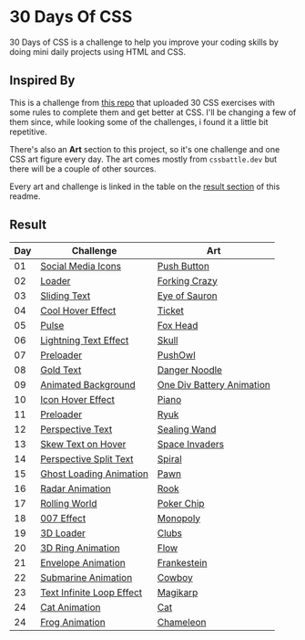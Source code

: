# 30 Days Of CSS
30 Days of CSS is a challenge to help you improve your coding skills by doing mini daily projects using HTML and CSS.

## Inspired By
This is a challenge from [this repo](https://github.com/MilenaCarecho/30diasDeCSS) that uploaded 30 CSS exercises with some rules to complete them and get better at CSS. I'll be changing a few of them since, while looking some of the challenges, i found it a little bit repetitive.

There's also an **Art** section to this project, so it's one challenge and one CSS art figure every day. The art comes mostly from `cssbattle.dev` but there will be a couple of other sources.

Every art and challenge is linked in the table on the [result section](#result) of this readme.

## Result

| Day | Challenge | Art |
| --- | --------- | --- |
| 01 | [Social Media Icons](https://github.com/MilenaCarecho/30diasDeCSS#desafio-dia-01---%C3%ADcone-de-m%C3%ADdia-social-em-camadas-) | [Push Button](https://cssbattle.dev/play/3) |
| 02 | [Loader](https://github.com/MilenaCarecho/30diasDeCSS#desafio-dia-02---loader-animado-) | [Forking Crazy](https://cssbattle.dev/play/8) |
| 03 | [Sliding Text](https://github.com/MilenaCarecho/30diasDeCSS#desafio-dia-03---mudan%C3%A7a-de-cor-de-texto-quando-entra-em-outra-div-) | [Eye of Sauron](https://cssbattle.dev/play/11) |
| 04 | [Cool Hover Effect](https://github.com/MilenaCarecho/30diasDeCSS#desafio-dia-04---bot%C3%A3o-com-efeito-) | [Ticket](https://cssbattle.dev/play/20) |
| 05 | [Pulse](https://github.com/MilenaCarecho/30diasDeCSS#desafio-dia-05---efeito-pulsar-) | [Fox Head](https://cssbattle.dev/play/41) |
| 06 | [Lightning Text Effect](https://github.com/MilenaCarecho/30diasDeCSS#desafio-dia-06---efeito-lightning-text-) | [Skull](https://cssbattle.dev/play/56) |
| 07 | [Preloader](https://github.com/MilenaCarecho/30diasDeCSS#desafio-dia-07---preloader-animado-) | [PushOwl](https://cssbattle.dev/play/69) |
| 08 | [Gold Text](https://codepen.io/TajShireen/pen/LYyOzJL) | [Danger Noodle](https://cssbattle.dev/play/74) |
| 09 | [Animated Background](https://github.com/MilenaCarecho/30diasDeCSS#desafio-dia-14---fundo-de-texto-animado) | [One Div Battery Animation](https://www.youtube.com/watch?v=Dp5NUblT5gQ) |
| 10 | [Icon Hover Effect](https://github.com/MilenaCarecho/30diasDeCSS#desafio-dia-22---icones-com-efeito-) | [Piano](https://cssbattle.dev/play/80) |
| 11 | [Preloader](https://github.com/MilenaCarecho/30diasDeCSS#desafio-dia-24---preloader-animado-) | [Ryuk](https://cssbattle.dev/play/105) |
| 12 | [Perspective Text](https://www.youtube.com/watch?v=LgiadQQM6mo&list=PLbu98QxRH81KxxMclY_ZRmm4Dac-n7cSA) | [Sealing Wand](https://cssbattle.dev/play/107) |
| 13 | [Skew Text on Hover](https://codepen.io/delpher/pen/rrLWEq) | [Space Invaders](https://cssbattle.dev/play/124) |
| 14 | [Perspective Split Text](https://codepen.io/delpher/pen/rrLWEq) | [Spiral](https://cssbattle.dev/play/133) |
| 15 | [Ghost Loading Animation](https://codepen.io/scoooooooby/pen/DLqWYP) | [Pawn](https://cssbattle.dev/play/151) |
| 16 | [Radar Animation](https://css-challenges.com/area-cleared/) | [Rook](https://cssbattle.dev/play/152) |
| 17 | [Rolling World](https://css-challenges.com/rolling-world/) | [Poker Chip](https://cssbattle.dev/play/154) |
| 18 | [007 Effect](https://css-challenges.com/007-world/) | [Monopoly](https://cssbattle.dev/play/157) |
| 19 | [3D Loader](https://www.youtube.com/watch?v=4NGxSz_mi3A&list=PLNCevxogE3fi-EhdiCAfw7MtKI4vKU_vD) | [Clubs](https://cssbattle.dev/play/158) |
| 20 | [3D Ring Animation](https://webkit.org/blog-files/3d-transforms/morphing-cubes.html) | [Flow](https://cssbattle.dev/play/166) |
| 21 | [Envelope Animation](https://blog.hubspot.com/website/css-animation-examples) | [Frankestein](https://cssbattle.dev/play/177) |
| 22 | [Submarine Animation](https://blog.hubspot.com/website/css-animation-examples) | [Cowboy](https://www.youtube.com/watch?v=sw1AYxG-YZs&list=PLNCevxogE3fjFTYBst-r1gvlCMsUSzjEU&index=62) |
| 23 | [Text Infinite Loop Effect](https://codepen.io/ainalem/pen/oNxXRgW) | [Magikarp](https://www.youtube.com/watch?v=2Cq0bSIJraI) |
| 24 | [Cat Animation](https://codepen.io/ainalem/pen/oNxXRgW) | [Cat](https://www.youtube.com/watch?v=2Cq0bSIJraI) |
| 24 | [Frog Animation](https://www.youtube.com/watch?v=ZvpenfFldvA&list=PLNCevxogE3fjFTYBst-r1gvlCMsUSzjEU&index=31) | [Chameleon](https://www.youtube.com/watch?v=DYi4-pA8Zos&list=PLNCevxogE3fjFTYBst-r1gvlCMsUSzjEU&index=52) |